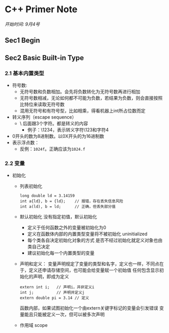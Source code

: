 # C++ Primer Note

*开始时间: 9月4号*

## Sec1 Begin

## Sec2 Basic Built-in Type

### 2.1 基本内置类型

* 符号数:
    * 无符号数和负数相加。会先将负数转化为无符号数再进行相加
    * 无符号数相减，无论如何都不可能为负数，若结果为负数，则会直接按照比特位来读取无符号数
    * 混用无符号和有符号型，比如相乘，得看机器上int所占位数而定
* 转义序列（escape sequence） 
    * \\ 后面跟3个字符。都是转义的内容 
        * 例子：\\1234，表示转义字符\\123和字符4
* 0开头的数为8进制数。以0X开头的为16进制数
* 表示浮点数：
    * 反例：`1024f`。正确应该为`1024.f`

### 2.2 变量

* 初始化

  * 列表初始化

    ```
    long double ld = 3.14159   
    int a{ld}, b = {ld};	// 报错，存在丢失信息风险
    int a(ld), b = ld;    	// 正确，但丢失部分值
    ```

  * 默认初始化
    没有指定初值，默认初始化

    * 定义于任何函数之外的变量被初始化为0
    * 定义在函数体内部的内置类型变量将不被初始化 uninitialized
    * 每个类各自决定初始化对象的方式
      是否不经过初始化就定义对象也由类自己决定
    * 建议初始化每一个内置类型的变量

  * 声明和定义：
    变量声明规定了变量的类型和名字，定义也一样，不同点在于，定义还申请存储空间，也可能会给变量赋一个初始值
    任何包含显示初始化的声明，即成为定义

    ```
    extern int i;	// 声明i，并非定义i
    int j;			// 声明并定义j
    extern double pi = 3.14 // 定义
    ```

    函数内部，如果试图初始化一个由extern关键字标记的变量会引发错误
    变量能且只能被定义一次，但可以被多次声明

  * 作用域
    scope

  

  

  


